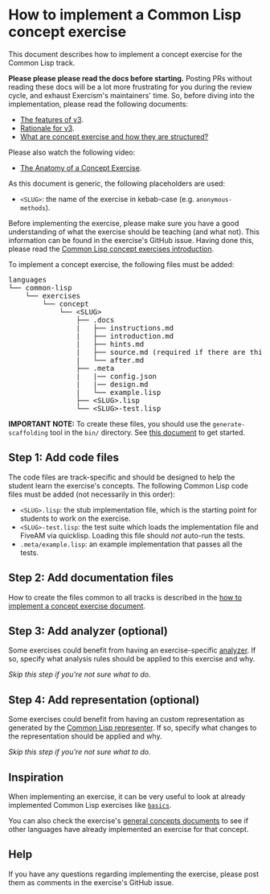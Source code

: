 # How to implement a Common Lisp concept exercise

This document describes how to implement a concept exercise for the
Common Lisp track.

**Please please please read the docs before starting.** Posting PRs without reading these docs will be a lot more frustrating for you during the review cycle, and exhaust Exercism's maintainers' time. So, before diving into the implementation, please read the following documents:

- [The features of v3][docs-features-of-v3].
- [Rationale for v3][docs-rationale-for-v3].
- [What are concept exercise and how they are structured?][docs-concept-exercises]

Please also watch the following video:

- [The Anatomy of a Concept Exercise][anatomy-of-a-concept-exercise].

As this document is generic, the following
placeholders are used:

- `<SLUG>`: the name of the exercise in kebab-case (e.g. `anonymous-methods`).

Before implementing the exercise, please make sure you have a good
understanding of what the exercise should be teaching (and what not).
This information can be found in the exercise's GitHub issue. Having
done this, please read the [Common Lisp concept exercises
introduction][concept-exercises].

To implement a concept exercise, the following files must be added:

<pre>
languages
└── common-lisp
    └── exercises
        └── concept
            └── &lt;SLUG&gt;
                ├── .docs
                |   ├── instructions.md
                |   ├── introduction.md
                |   ├── hints.md
                |   ├── source.md (required if there are third-party sources)
                |   └── after.md
                ├── .meta
                |   |── config.json
                |   |── design.md
                |   └── example.lisp
                ├── &lt;SLUG&gt;.lisp
                └── &lt;SLUG&gt;-test.lisp
</pre>

**IMPORTANT NOTE:** To create these files, you should use the
`generate-scaffolding` tool in the `bin/` directory. See [this
document][scaffolder] to get started.

## Step 1: Add code files

The code files are track-specific and should be designed to help the student learn the exercise's concepts. The following Common Lisp code files must be added (not necessarily in this order):

- `<SLUG>.lisp`: the stub implementation file, which is the starting
  point for students to work on the exercise.
- `<SLUG>-test.lisp`: the test suite which loads the implementation file and
  FiveAM via quicklisp. Loading this file should _not_ auto-run the tests.
- `.meta/example.lisp`: an example implementation that passes all the
  tests.

## Step 2: Add documentation files

How to create the files common to all tracks is described in the [how
to implement a concept exercise
document][how-to-implement-a-concept-exercise].

## Step 3: Add analyzer (optional)

Some exercises could benefit from having an exercise-specific
[analyzer][analyzer]. If so, specify what analysis rules should be
applied to this exercise and why.

_Skip this step if you're not sure what to do._

## Step 4: Add representation (optional)

Some exercises could benefit from having an custom representation as
generated by the [Common Lisp representer][representer]. If so,
specify what changes to the representation should be applied and why.

_Skip this step if you're not sure what to do._

## Inspiration

When implementing an exercise, it can be very useful to look at
already implemented Common Lisp exercises like [`basics`][basics].

You can also check the exercise's [general concepts
documents][reference] to see if other languages have already
implemented an exercise for that concept.

## Help

If you have any questions regarding implementing the exercise, please
post them as comments in the exercise's GitHub issue.

[analyzer]: https://github.com/exercism/common-lisp-analyzer
[representer]: https://github.com/exercism/common-lisp-representer
[concept-exercises]: ../exercises/concept/README.md
[how-to-implement-a-concept-exercise]: ../../../docs/maintainers/generic-how-to-implement-a-concept-exercise.md
[docs-concept-exercises]: ../../../docs/concept-exercises.md
[docs-rationale-for-v3]: ../../../docs/rationale-for-v3.md
[docs-features-of-v3]: ../../../docs/features-of-v3.md
[anatomy-of-a-concept-exercise]: https://www.youtube.com/watch?v=gkbBqd7hPrA
[reference]: ../../../reference
[basics]: ../exercises/concept/basics
[scaffolder]: ../bin/generate-scaffolding/README.md
